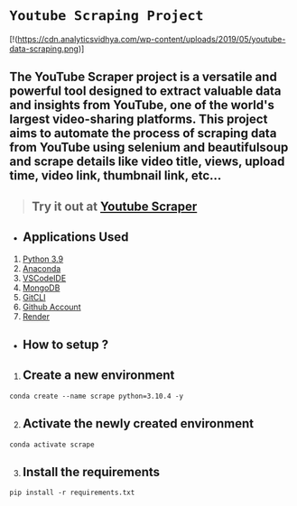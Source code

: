 # **`Youtube Scraping Project`**

[!(https://cdn.analyticsvidhya.com/wp-content/uploads/2019/05/youtube-data-scraping.png)]


## The YouTube Scraper project is a versatile and powerful tool designed to extract valuable data and insights from YouTube, one of the world's largest video-sharing platforms. This project aims to automate the process of scraping data from YouTube using selenium and beautifulsoup and scrape details like video title, views, upload time, video link, thumbnail link, etc...



> ## Try it out at [Youtube Scraper](https://youtube-scraper-y0ij.onrender.com)

* ## Applications Used
1. [Python 3.9](https://www.python.org/)
2. [Anaconda](https://www.anaconda.com/)
3. [VSCodeIDE](https://code.visualstudio.com/)
4. [MongoDB](https://www.mongodb.com/)
5. [GitCLI](https://git-scm.com/book/en/v2/Getting-Started-The-Command-Line)
6. [Github Account](https://github.com)
7. [Render](https://render.com/)


* ## **How to setup ?**
1. ## Create a new environment
```
conda create --name scrape python=3.10.4 -y
```
2. ## Activate the newly created environment
```
conda activate scrape
```
3. ## Install the requirements
```
pip install -r requirements.txt
